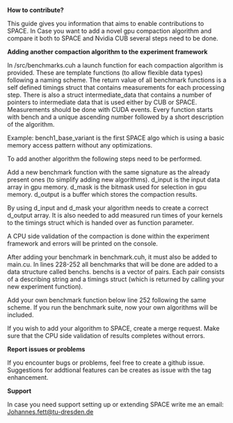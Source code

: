 <strong>How to contribute?</strong>

This guide gives you information that aims to enable contributions to SPACE.
In Case you want to add a novel gpu compaction algorithm and compare it both to SPACE and Nvidia CUB several steps need to be done.

**Adding another compaction algorithm to the experiment framework**

In /src/benchmarks.cuh a launch function for each compaction algorithm is provided.
These are template functions (to allow flexible data types) following a naming scheme.
The return value of all benchmark functions is a self defined timings struct that contains measurements for each processing step.
There is also a struct intermediate_data that contains a number of pointers to intermediate data that is used either by CUB or SPACE. 
Measurements should be done with CUDA events.
Every function starts with bench and a unique ascending number followed by a short description of the algorithm.

Example:
bench1_base_variant is the first SPACE algo which is using a basic memory access pattern without any optimizations.

To add another algorithm the following steps need to be performed.

Add a new benchmark function with the same signature as the already present ones (to simplify adding new algorithms).
d_input is the input data array in gpu memory.
d_mask is the bitmask used for selection in gpu memory.
d_output is a buffer which stores the compaction results.

By using d_input and d_mask your algorithm needs to create a correct d_output array.
It is also needed to add measured run times of your kernels to the timings struct which is handed over as function parameter.

A CPU side validation of the compaction is done within the experiment framework and errors will be printed on the console.

After adding your benchmark in benchmark.cuh, it must also be added to main.cu.
In lines 228-252 all benchmarks that will be done are added to a data structure called benchs.
benchs is a vector of pairs. Each pair consists of a describing string and a timings struct (which is returned by calling your new experiment function).

Add your own benchmark function below line 252 following the same scheme.
If you run the benchmark suite, now your own algorithms will be included.

If you wish to add your algorithm to SPACE, create a merge request. Make sure that the CPU side validation of results completes without errors.

**Report issues or problems**

If you encounter bugs or problems, feel free to create a github issue.
Suggestions for addtional features can be creates as issue with the tag enhancement.

**Support**

In case you need support setting up or extending SPACE write me an email: Johannes.fett@tu-dresden.de
